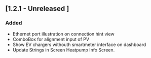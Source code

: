 ## [1.2.1 - Unreleased ]
### Added
- Ethernet port illustration on connection hint view 
- ComboBox for alignment input of PV 
- Show EV chargers withouth smartmeter interface on dashboard
- Update Strings in Screen Heatpump Info Screen.
